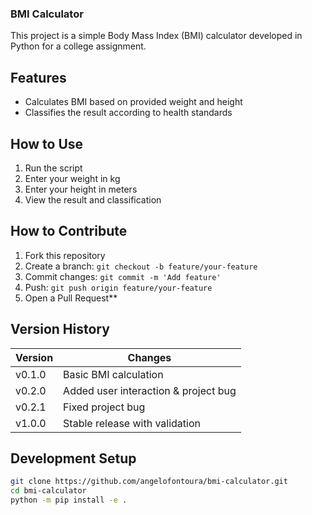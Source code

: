 ### BMI Calculator

This project is a simple Body Mass Index (BMI) calculator developed in Python for a college assignment.

## Features
- Calculates BMI based on provided weight and height
- Classifies the result according to health standards

## How to Use
1. Run the script
2. Enter your weight in kg
3. Enter your height in meters
4. View the result and classification

## How to Contribute
1. Fork this repository
2. Create a branch: `git checkout -b feature/your-feature`
3. Commit changes: `git commit -m 'Add feature'`
4. Push: `git push origin feature/your-feature`
5. Open a Pull Request**

## Version History
| Version | Changes                          |
|---------|----------------------------------|
| v0.1.0  | Basic BMI calculation           |
| v0.2.0  | Added user interaction & project bug |
| v0.2.1  | Fixed project bug |
| v1.0.0  | Stable release with validation  |


## Development Setup
```bash
git clone https://github.com/angelofontoura/bmi-calculator.git
cd bmi-calculator
python -m pip install -e .
